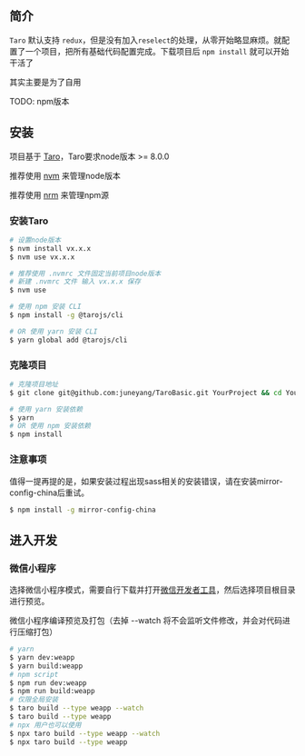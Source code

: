 ## 简介
`Taro` 默认支持 `redux`，但是没有加入`reselect`的处理，从零开始略显麻烦。就配置了一个项目，把所有基础代码配置完成。下载项目后 `npm install` 就可以开始干活了

其实主要是为了自用

TODO: npm版本

## 安装

项目基于 [Taro](https://github.com/NervJS/taro)，Taro要求node版本 >= 8.0.0

推荐使用 [nvm](https://github.com/creationix/nvm) 来管理node版本

推荐使用 [nrm](https://github.com/Pana/nrm) 来管理npm源

### 安装Taro

```bash
# 设置node版本
$ nvm install vx.x.x
$ nvm use vx.x.x

# 推荐使用 .nvmrc 文件固定当前项目node版本
# 新建 .nvmrc 文件 输入 vx.x.x 保存
$ nvm use 

# 使用 npm 安装 CLI
$ npm install -g @tarojs/cli

# OR 使用 yarn 安装 CLI
$ yarn global add @tarojs/cli
```

### 克隆项目

```bash
# 克隆项目地址
$ git clone git@github.com:juneyang/TaroBasic.git YourProject && cd YourProject

# 使用 yarn 安装依赖
$ yarn
# OR 使用 npm 安装依赖
$ npm install
```

### 注意事项
值得一提再提的是，如果安装过程出现sass相关的安装错误，请在安装mirror-config-china后重试。
```bash
$ npm install -g mirror-config-china
```

## 进入开发

### 微信小程序
选择微信小程序模式，需要自行下载并打开[微信开发者工具](https://developers.weixin.qq.com/miniprogram/dev/devtools/download.html)，然后选择项目根目录进行预览。

微信小程序编译预览及打包（去掉 --watch 将不会监听文件修改，并会对代码进行压缩打包）


```bash
# yarn
$ yarn dev:weapp
$ yarn build:weapp
# npm script
$ npm run dev:weapp
$ npm run build:weapp
# 仅限全局安装
$ taro build --type weapp --watch
$ taro build --type weapp
# npx 用户也可以使用
$ npx taro build --type weapp --watch
$ npx taro build --type weapp
```
